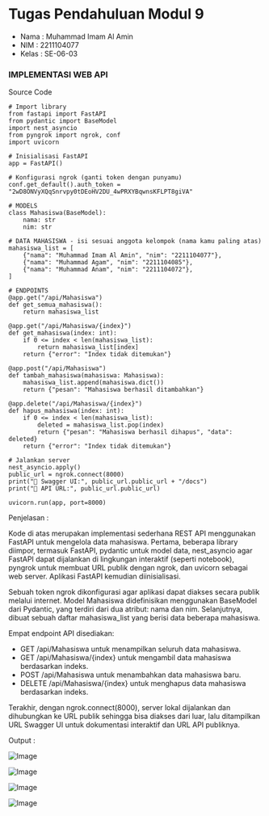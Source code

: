 # Tugas Pendahuluan Modul 9

- Nama : Muhammad Imam Al Amin
- NIM : 2211104077
- Kelas : SE-06-03

### IMPLEMENTASI WEB API

Source Code

```
# Import library
from fastapi import FastAPI
from pydantic import BaseModel
import nest_asyncio
from pyngrok import ngrok, conf
import uvicorn

# Inisialisasi FastAPI
app = FastAPI()

# Konfigurasi ngrok (ganti token dengan punyamu)
conf.get_default().auth_token = "2wD8ONVyXQqSnrvpy0tDEoHV2DU_4wPRXYBqwnsKFLPT8giVA"

# MODELS
class Mahasiswa(BaseModel):
    nama: str
    nim: str

# DATA MAHASISWA - isi sesuai anggota kelompok (nama kamu paling atas)
mahasiswa_list = [
    {"nama": "Muhammad Imam Al Amin", "nim": "2211104077"},
    {"nama": "Muhammad Agam", "nim": "2211104085"},
    {"nama": "Muhammad Anam", "nim": "2211104072"},
]

# ENDPOINTS
@app.get("/api/Mahasiswa")
def get_semua_mahasiswa():
    return mahasiswa_list

@app.get("/api/Mahasiswa/{index}")
def get_mahasiswa(index: int):
    if 0 <= index < len(mahasiswa_list):
        return mahasiswa_list[index]
    return {"error": "Index tidak ditemukan"}

@app.post("/api/Mahasiswa")
def tambah_mahasiswa(mahasiswa: Mahasiswa):
    mahasiswa_list.append(mahasiswa.dict())
    return {"pesan": "Mahasiswa berhasil ditambahkan"}

@app.delete("/api/Mahasiswa/{index}")
def hapus_mahasiswa(index: int):
    if 0 <= index < len(mahasiswa_list):
        deleted = mahasiswa_list.pop(index)
        return {"pesan": "Mahasiswa berhasil dihapus", "data": deleted}
    return {"error": "Index tidak ditemukan"}

# Jalankan server
nest_asyncio.apply()
public_url = ngrok.connect(8000)
print("🚀 Swagger UI:", public_url.public_url + "/docs")
print("🚀 API URL:", public_url.public_url)

uvicorn.run(app, port=8000)

```

Penjelasan :

Kode di atas merupakan implementasi sederhana REST API menggunakan FastAPI untuk mengelola data mahasiswa. Pertama, beberapa library diimpor, termasuk FastAPI, pydantic untuk model data, nest_asyncio agar FastAPI dapat dijalankan di lingkungan interaktif (seperti notebook), pyngrok untuk membuat URL publik dengan ngrok, dan uvicorn sebagai web server. Aplikasi FastAPI kemudian diinisialisasi.

Sebuah token ngrok dikonfigurasi agar aplikasi dapat diakses secara publik melalui internet. Model Mahasiswa didefinisikan menggunakan BaseModel dari Pydantic, yang terdiri dari dua atribut: nama dan nim. Selanjutnya, dibuat sebuah daftar mahasiswa_list yang berisi data beberapa mahasiswa.

Empat endpoint API disediakan:
- GET /api/Mahasiswa untuk menampilkan seluruh data mahasiswa.
- GET /api/Mahasiswa/{index} untuk mengambil data mahasiswa berdasarkan indeks.
- POST /api/Mahasiswa untuk menambahkan data mahasiswa baru.
- DELETE /api/Mahasiswa/{index} untuk menghapus data mahasiswa berdasarkan indeks.

Terakhir, dengan ngrok.connect(8000), server lokal dijalankan dan dihubungkan ke URL publik sehingga bisa diakses dari luar, lalu ditampilkan URL Swagger UI untuk dokumentasi interaktif dan URL API publiknya.


Output :

![Image](https://github.com/user-attachments/assets/883a8836-16a0-4896-8d14-a7c1adf14f24)

![Image](https://github.com/user-attachments/assets/cf1f7275-f66b-4bf8-9ad6-132a8249268b)

![Image](https://github.com/user-attachments/assets/27bcc13d-7a1e-496d-ae05-c55e572925cb)

![Image](https://github.com/user-attachments/assets/afb38988-0939-465e-afda-72bdf647434c)

